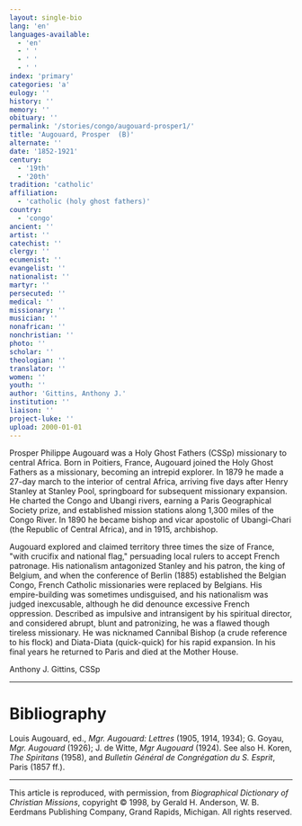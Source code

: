 ```yaml
---
layout: single-bio
lang: 'en'
languages-available:
  - 'en'
  - ' '
  - ' '
  - ' '
index: 'primary'
categories: 'a'
eulogy: ''
history: ''
memory: ''
obituary: ''
permalink: '/stories/congo/augouard-prosper1/'
title: 'Augouard, Prosper  (B)'
alternate: ''
date: '1852-1921'
century:
  - '19th'
  - '20th'
tradition: 'catholic'
affiliation:
  - 'catholic (holy ghost fathers)'
country:
  - 'congo'
ancient: ''
artist: ''
catechist: ''
clergy: ''
ecumenist: ''
evangelist: ''
nationalist: ''
martyr: ''
persecuted: ''
medical: ''
missionary: ''
musician: ''
nonafrican: ''
nonchristian: ''
photo: ''
scholar: ''
theologian: ''
translator: ''
women: ''
youth: ''
author: 'Gittins, Anthony J.'
institution: ''
liaison: ''
project-luke: ''
upload: 2000-01-01
---
```



Prosper Philippe Augouard was a Holy Ghost Fathers (CSSp) missionary to central Africa. Born in Poitiers, France, Augouard joined the Holy Ghost Fathers as a missionary, becoming an intrepid explorer. In 1879 he made a 27-day march to the interior of central Africa, arriving five days after Henry Stanley at Stanley Pool, springboard for subsequent missionary expansion. He charted the Congo and Ubangi rivers, earning a Paris Geographical Society prize, and established mission stations along 1,300 miles of the Congo River. In 1890 he became bishop and vicar apostolic of Ubangi-Chari (the Republic of Central Africa), and in 1915, archbishop.

Augouard explored and claimed territory three times the size of France, "with crucifix and national flag," persuading local rulers to accept French patronage. His nationalism antagonized Stanley and his patron, the king of Belgium, and when the conference of Berlin (1885) established the Belgian Congo, French Catholic missionaries were replaced by Belgians. His empire-building was sometimes undisguised, and his nationalism was judged inexcusable, although he did denounce excessive French oppression. Described as impulsive and intransigent by his spiritual director, and considered abrupt, blunt and patronizing, he was a flawed though tireless missionary. He was nicknamed Cannibal Bishop (a crude reference to his flock) and Diata-Diata (quick-quick) for his rapid expansion. In his final years he returned to Paris and died at the Mother House.

Anthony J. Gittins, CSSp

---

# Bibliography

Louis Augouard, ed., *Mgr. Augouard: Lettres* (1905, 1914, 1934); G. Goyau, *Mgr. Augouard* (1926); J. de Witte, *Mgr Augouard* (1924). See also H. Koren, *The Spiritans* (1958), and *Bulletin Général de Congrégation du S. Esprit*, Paris (1857 ff.).

---

This article is reproduced, with permission, from *Biographical Dictionary of Christian Missions*, copyright © 1998, by Gerald H. Anderson, W. B. Eerdmans Publishing Company, Grand Rapids, Michigan. All rights reserved.